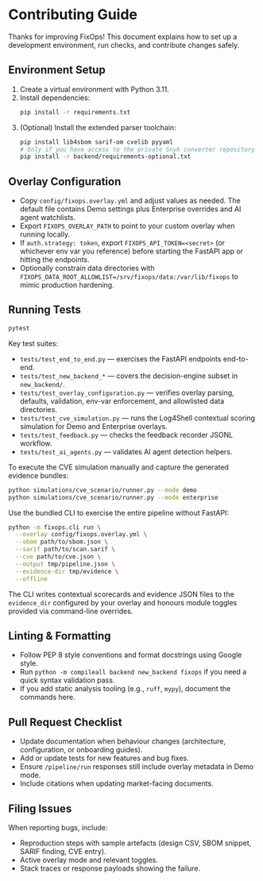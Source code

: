 # Contributing Guide

Thanks for improving FixOps! This document explains how to set up a development environment, run
checks, and contribute changes safely.

## Environment Setup

1. Create a virtual environment with Python 3.11.
2. Install dependencies:
   ```bash
   pip install -r requirements.txt
   ```
3. (Optional) Install the extended parser toolchain:
   ```bash
   pip install lib4sbom sarif-om cvelib pyyaml
   # Only if you have access to the private Snyk converter repository
   pip install -r backend/requirements-optional.txt
   ```

## Overlay Configuration

- Copy `config/fixops.overlay.yml` and adjust values as needed. The default file contains Demo settings
  plus Enterprise overrides and AI agent watchlists.
- Export `FIXOPS_OVERLAY_PATH` to point to your custom overlay when running locally.
- If `auth.strategy: token`, export `FIXOPS_API_TOKEN=<secret>` (or whichever env var you reference)
  before starting the FastAPI app or hitting the endpoints.
- Optionally constrain data directories with
  `FIXOPS_DATA_ROOT_ALLOWLIST=/srv/fixops/data:/var/lib/fixops` to mimic production hardening.

## Running Tests

```bash
pytest
```

Key test suites:

- `tests/test_end_to_end.py` — exercises the FastAPI endpoints end-to-end.
- `tests/test_new_backend_*` — covers the decision-engine subset in `new_backend/`.
- `tests/test_overlay_configuration.py` — verifies overlay parsing, defaults, validation, env-var
  enforcement, and allowlisted data directories.
- `tests/test_cve_simulation.py` — runs the Log4Shell contextual scoring simulation for Demo and Enterprise overlays.
- `tests/test_feedback.py` — checks the feedback recorder JSONL workflow.
- `tests/test_ai_agents.py` — validates AI agent detection helpers.

To execute the CVE simulation manually and capture the generated evidence bundles:

```bash
python simulations/cve_scenario/runner.py --mode demo
python simulations/cve_scenario/runner.py --mode enterprise
```

Use the bundled CLI to exercise the entire pipeline without FastAPI:

```bash
python -m fixops.cli run \
  --overlay config/fixops.overlay.yml \
  --sbom path/to/sbom.json \
  --sarif path/to/scan.sarif \
  --cve path/to/cve.json \
  --output tmp/pipeline.json \
  --evidence-dir tmp/evidence \
  --offline
```

The CLI writes contextual scorecards and evidence JSON files to the `evidence_dir` configured by your overlay and honours module toggles provided via command-line overrides.

## Linting & Formatting

- Follow PEP 8 style conventions and format docstrings using Google style.
- Run `python -m compileall backend new_backend fixops` if you need a quick syntax validation pass.
- If you add static analysis tooling (e.g., `ruff`, `mypy`), document the commands here.

## Pull Request Checklist

- Update documentation when behaviour changes (architecture, configuration, or onboarding guides).
- Add or update tests for new features and bug fixes.
- Ensure `/pipeline/run` responses still include overlay metadata in Demo mode.
- Include citations when updating market-facing documents.

## Filing Issues

When reporting bugs, include:

- Reproduction steps with sample artefacts (design CSV, SBOM snippet, SARIF finding, CVE entry).
- Active overlay mode and relevant toggles.
- Stack traces or response payloads showing the failure.
